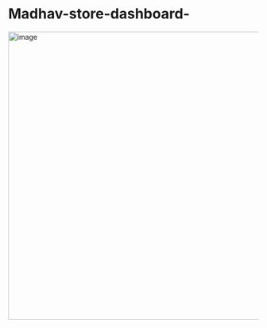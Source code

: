 # Madhav-store-dashboard-
<img width="579" alt="image" src="https://github.com/chiragkapoor31/Madhav-store-dashboard-/assets/69042145/74f4a85e-ae9f-4436-b88c-9c78e6279828">
